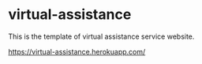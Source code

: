 # virtual-assistance
 This is the template of virtual assistance service website.

https://virtual-assistance.herokuapp.com/
